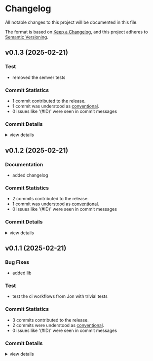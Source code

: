 # Changelog

All notable changes to this project will be documented in this file.

The format is based on [Keep a Changelog](https://keepachangelog.com/en/1.0.0/),
and this project adheres to [Semantic Versioning](https://semver.org/spec/v2.0.0.html).

## v0.1.3 (2025-02-21)

### Test

 - <csr-id-fba6eb451129d1c2056f6a3751fcebe16af91816/> removed the semver tests

### Commit Statistics

<csr-read-only-do-not-edit/>

 - 1 commit contributed to the release.
 - 1 commit was understood as [conventional](https://www.conventionalcommits.org).
 - 0 issues like '(#ID)' were seen in commit messages

### Commit Details

<csr-read-only-do-not-edit/>

<details><summary>view details</summary>

 * **Uncategorized**
    - Removed the semver tests ([`fba6eb4`](https://github.com/malmstroem/tmptestpgci/commit/fba6eb451129d1c2056f6a3751fcebe16af91816))
</details>

## v0.1.2 (2025-02-21)

### Documentation

 - <csr-id-3dcb9a649aa22347988f8fef06fc00d685fbb814/> added changelog

### Commit Statistics

<csr-read-only-do-not-edit/>

 - 2 commits contributed to the release.
 - 1 commit was understood as [conventional](https://www.conventionalcommits.org).
 - 0 issues like '(#ID)' were seen in commit messages

### Commit Details

<csr-read-only-do-not-edit/>

<details><summary>view details</summary>

 * **Uncategorized**
    - Bump tmptestpgci v0.1.2 ([`da85ff0`](https://github.com/malmstroem/tmptestpgci/commit/da85ff03094276d6a52e6b9b7796b280a8b8de54))
    - Added changelog ([`3dcb9a6`](https://github.com/malmstroem/tmptestpgci/commit/3dcb9a649aa22347988f8fef06fc00d685fbb814))
</details>

## v0.1.1 (2025-02-21)

<csr-id-0a01ded08fafb580ad674b9e37afef523513a22c/>

### Bug Fixes

 - <csr-id-91ce005674b3cab25d255d512657d9ed17154447/> added lib

### Test

 - <csr-id-0a01ded08fafb580ad674b9e37afef523513a22c/> test the ci workflows from Jon with trivial tests

### Commit Statistics

<csr-read-only-do-not-edit/>

 - 3 commits contributed to the release.
 - 2 commits were understood as [conventional](https://www.conventionalcommits.org).
 - 0 issues like '(#ID)' were seen in commit messages

### Commit Details

<csr-read-only-do-not-edit/>

<details><summary>view details</summary>

 * **Uncategorized**
    - Bump tmptestpgci v0.1.1 ([`07194d3`](https://github.com/malmstroem/tmptestpgci/commit/07194d3ceda5bfac5c88e72665d33bf5aa093642))
    - Added lib ([`91ce005`](https://github.com/malmstroem/tmptestpgci/commit/91ce005674b3cab25d255d512657d9ed17154447))
    - Test the ci workflows from Jon with trivial tests ([`0a01ded`](https://github.com/malmstroem/tmptestpgci/commit/0a01ded08fafb580ad674b9e37afef523513a22c))
</details>

